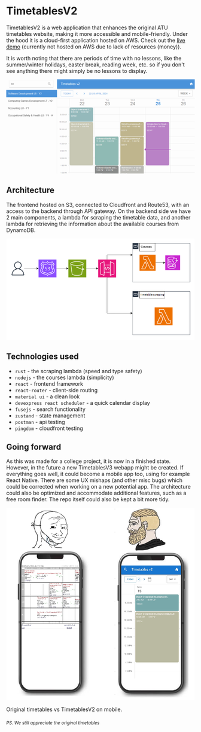# TimetablesV2

TimetablesV2 is a web application that enhances the original ATU timetables website, making it more accessible and mobile-friendly. Under the hood it is a cloud-first application hosted on AWS. Check out the [live demo](https://timetables-v2.onrender.com/timetable/SG_KSODV_H08%2FF%2FY2%2F1%2F(B)?date=2024-04-15&view=Week) (currently not hosted on AWS due to lack of resources (money)). 
 
It is worth noting that there are periods of time with no lessons, like the summer/winter holidays, easter break, reading week, etc. so if you don't see anything there might simply be no lessons to display.
 
![timetablesv2-screenshot](images/screenshot.png)

## Architecture

The frontend hosted on S3, connected to Cloudfront and Route53, with an access to the backend through API gateway. On the backend side we have 2 main components, a lambda for scraping the timetable data, and another lambda for retrieving the information about the available courses from DynamoDB.

![architecture-diagram](images/architecture-diagram.png)
 
## Technologies used
- `rust` - the scraping lambda (speed and type safety)
- `nodejs` - the courses lambda (simplicity)
- `react` - frontend framework
- `react-router` - client-side routing
- `material ui` - a clean look
- `devexpress react scheduler` - a quick calendar display
- `fusejs` - search functionality
- `zustand` - state management
- `postman` - api testing
- `pingdom` - cloudfront testing

## Going forward

As this was made for a college project, it is now in a finished state. However, in the future a new TimetablesV3 webapp might be created. If everything goes well, it could become a mobile app too, using for example React Native. There are some UX mishaps (and other misc bugs) which could be corrected when working on a new potential app. The architecture could also be optimized and accommodate additional features, such as a free room finder. The repo itself could also be kept a bit more tidy.

![timetablesv2-meme](images/meme.png)

Original timetables vs TimetablesV2 on mobile.

<sub>*PS. We still appreciate the original timetables*</sub>
